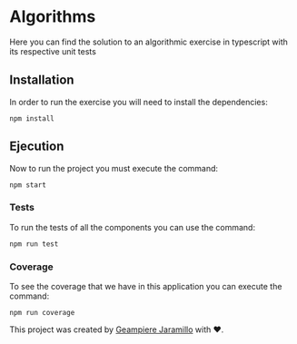 # Algorithms

Here you can find the solution to an algorithmic exercise in typescript with its respective unit tests

## Installation

In order to run the exercise you will need to install the dependencies:

```
npm install
```

## Ejecution

Now to run the project you must execute the command:

```
npm start
```

### Tests

To run the tests of all the components you can use the command:

```
npm run test
```

### Coverage

To see the coverage that we have in this application you can execute the command:

```
npm run coverage
```

This project was created by [Geampiere Jaramillo](https://geampiere.vercel.app) with ❤️.
